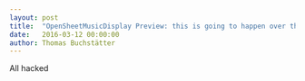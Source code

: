 ```yaml
---
layout: post
title:  "OpenSheetMusicDisplay Preview: this is going to happen over the next months"
date:   2016-03-12 00:00:00
author: Thomas Buchstätter
---
```


All hacked

